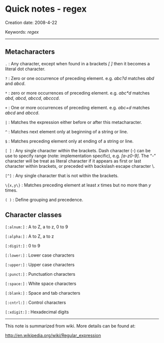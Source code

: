 # Quick notes - regex

Creation date: 2008-4-22

Keywords: *regex*

---


## Metacharacters

`.` : Any character, except when found in a brackets *[ ]* then it becomes a literal dot character.

`?` : Zero or one occurrence of preceding element. e.g. *abc?d* matches *abd* and *abcd*.

`*` : zero or more occurrences of preceding element. e.g. *abc\*d* matches *abd*, *abcd*, *abccd*, *abcccd*.

`+` : One or more occurrences of preceding element. e.g. *abc+d* matches *abcd* and *abccd*.

`|` : Matches the expression either before or after this metacharacter.

`^` : Matches next element only at beginning of a string or line.

`$` : Matches preceding element only at ending of a string or line.

`[ ]` : Any single character within the brackets. Dash character (*-*) can be use to specify range (note: implementation specific), e.g. *[a-z0-9]*. The “*-*” character will be treat as literal character if it appears as first or last character within brackets, or preceded with backslash escape character \\.

`[^]` : Any single character that is not within the brackets.

`\{x,y\}` : Matches preceding element at least *x* times but no more than *y* times.

`( )` : Define grouping and precedence.


## Character classes

`[:alnum:]` : A to Z, a to z, 0 to 9

`[:alpha:]` : A to Z, a to z

`[:digit:]` : 0 to 9

`[:lower:]` : Lower case characters

`[:upper:]` : Upper case characters

`[:punct:]` : Punctuation characters

`[:space:]` : White space characters

`[:blank:]` : Space and tab characters

`[:cntrl:]` : Control characters

`[:xdigit:]` : Hexadecimal digits

---


This note is summarized from wiki. More details can be found at:

http://en.wikipedia.org/wiki/Regular_expression
